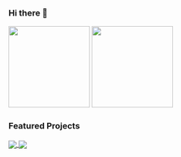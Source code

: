 ### Hi there 👋

<div>
 <img height="160em" src="https://github-readme-stats.vercel.app/api?username=danieloprado&show_icons=true&theme=react&include_all_commits=true&count_private=true"/>
 <img height="160em" src="https://github-readme-stats.vercel.app/api/top-langs/?username=danieloprado&layout=compact&langs_count=7&theme=react"/>
</div>

### Featured Projects
<div>
 <a href="https://github.com/eduzz/ui-layout" target="_blank">
  <img align="center" src="https://github-readme-stats.vercel.app/api/pin/?username=eduzz&repo=ui-layout&theme=react&show_owner=true" />
 </a>
  <a href="https://github.com/eduzz/template-react" target="_blank">
  <img align="center" src="https://github-readme-stats.vercel.app/api/pin/?username=eduzz&repo=template-react&theme=react&show_owner=true" />
 </a>
</div>
